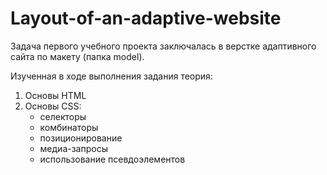 # Layout-of-an-adaptive-website

Задача первого учебного проекта заключалась в верстке адаптивного сайта по макету (папка model).

Изученная в ходе выполнения задания теория:
1. Основы HTML
2. Основы CSS:
   * селекторы
   * комбинаторы
   * позиционирование
   * медиа-запросы
   * использование псевдоэлементов

